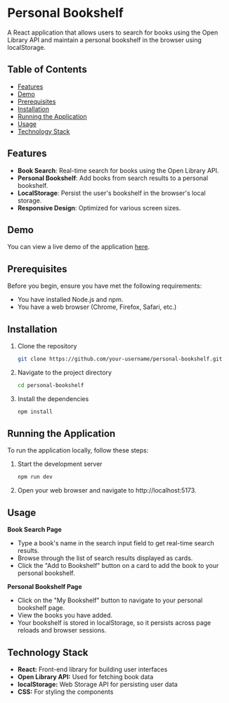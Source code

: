 # Personal Bookshelf

A React application that allows users to search for books using the Open Library API and maintain a personal bookshelf in the browser using localStorage.

## Table of Contents

- [Features](#features)
- [Demo](#demo)
- [Prerequisites](#prerequisites)
- [Installation](#installation)
- [Running the Application](#running-the-application)
- [Usage](#usage)
- [Technology Stack](#technology-stack)

## Features

- **Book Search**: Real-time search for books using the Open Library API.
- **Personal Bookshelf**: Add books from search results to a personal bookshelf.
- **LocalStorage**: Persist the user's bookshelf in the browser's local storage.
- **Responsive Design**: Optimized for various screen sizes.

## Demo

You can view a live demo of the application [here](#booksmanager.vercel.app/).

## Prerequisites

Before you begin, ensure you have met the following requirements:

- You have installed Node.js and npm.
- You have a web browser (Chrome, Firefox, Safari, etc.)

## Installation

1. Clone the repository
   ```bash
   git clone https://github.com/your-username/personal-bookshelf.git

2. Navigate to the project directory
   ```bash
   cd personal-bookshelf

3. Install the dependencies
   ```bash
   npm install

## Running the Application

To run the application locally, follow these steps:

1.  Start the development server
    ```bash
    npm run dev
    
2.  Open your web browser and navigate to http://localhost:5173.

## Usage

**Book Search Page**
- Type a book's name in the search input field to get real-time search results.
- Browse through the list of search results displayed as cards.
- Click the "Add to Bookshelf" button on a card to add the book to your personal bookshelf.

**Personal Bookshelf Page**

- Click on the "My Bookshelf" button to navigate to your personal bookshelf page.
- View the books you have added.
- Your bookshelf is stored in localStorage, so it persists across page reloads and browser sessions.

## Technology Stack

- **React:** Front-end library for building user interfaces
- **Open Library API:** Used for fetching book data
- **localStorage:** Web Storage API for persisting user data
- **CSS:** For styling the components
